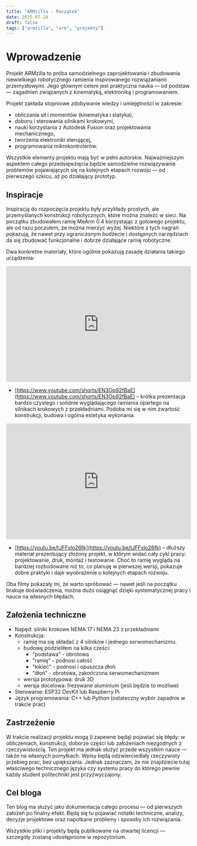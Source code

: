 ```yaml
---
title: "ARMzilla - Początek"
date: 2025-07-20
draft: false
tags: ["armzilla", "arm", "projekty"]
---
```



# Wprowadzenie

Projekt ARMzilla to próba samodzielnego zaprojektowania i zbudowania niewielkiego robotycznego ramienia inspirowanego rozwiązaniami przemysłowymi. Jego głównym celem jest praktyczna nauka — od podstaw — zagadnień związanych z kinematyką, elektroniką i programowaniem.

Projekt zakłada stopniowe zdobywanie wiedzy i umiejętności w zakresie:
- obliczania sił i momentów (kinematyka i statyka),
- doboru i sterowania silnikami krokowymi,
- nauki korzystania z Autodesk Fusion oraz projektowania mechanicznego,
- tworzenia elektroniki sterującej,
- programowania mikrokontrolerów.

Wszystkie elementy projektu mają być w pełni autorskie. Najważniejszym aspektem całego przedsięwzięcia będzie samodzielne rozwiązywanie problemów pojawiających się na kolejnych etapach rozwoju — od pierwszego szkicu, aż po działający prototyp.

## Inspiracje

Inspiracją do rozpoczęcia projektu były przykłady prostych, ale przemyślanych konstrukcji robotycznych, które można znaleźć w sieci. Na początku zbudowałem ramię MeArm 0.4 korzystając z gotowego projektu, ale od razu poczułem, że można mierzyć wyżej. 
Niektóre z tych nagrań pokazują, że nawet przy ograniczonym budżecie i dostępnych narzędziach da się zbudować funkcjonalne i dobrze działające ramię robotyczne.

Dwa konkretne materiały, które ogólnie pokazują zasadę działania takiego urządzenia:


<iframe width="100%" height="315" src="https://www.youtube.com/embed/EN3Op92fBaE" frameborder="0" allowfullscreen></iframe>


- [https://www.youtube.com/shorts/EN3Op92fBaE](https://www.youtube.com/shorts/EN3Op92fBaE) – krótka prezentacja bardzo czystego i solidnie wyglądającego ramienia opartego na silnikach krokowych z przekładniami. Podoba mi się w nim zwartość konstrukcji, budowa i ogólna estetyka wykonania.

<iframe width="100%" height="315" src="https://www.youtube.com/embed/tJFFxlo26fk" frameborder="0" allowfullscreen></iframe>

- [https://youtu.be/tJFFxlo26fk](https://youtu.be/tJFFxlo26fk) – dłuższy materiał prezentujący złożony projekt, w którym widać cały cykl pracy: projektowanie, druk, montaż i testowanie. Choć to ramię wygląda na bardziej rozbudowane niż to, co planuję w pierwszej wersji, pokazuje dobre praktyki i daje wyobrażenie o kolejnych etapach rozwoju.

Oba filmy pokazały mi, że warto spróbować — nawet jeśli na początku brakuje doświadczenia, można dużo osiągnąć dzięki systematycznej pracy i nauce na własnych błędach.

## Założenia techniczne

- Napęd: silniki krokowe NEMA 17 i NEMA 23 z przekładniami
- Konstrukcja:  
  - ramię ma się składać z 4 silników i jednego serwomechanizmu. 
  - budowę podzieliłem na kilka cześci:
    - "podstawa" - obrotowa
    - "ramię" - podnosi całość
    - "łokieć" - podnosi i opuszcza dłoń
    - "dłoń" - obrotowa, zakończona serwomechanizmem
  - wersja prototypowa: druk 3D  
  - wersja docelowa: frezowane aluminium (jeśli będzie to możliwe)
- Sterowanie: ESP32 DevKit lub Raspberry Pi
- Język programowania: C++ lub Python (ostateczny wybór zapadnie w trakcie prac)


## Zastrzeżenie

W trakcie realizacji projektu mogą (i zapewne będą) pojawiać się błędy: w obliczeniach, konstrukcji, doborze części lub założeniach niezgodnych z rzeczywistością. Ten projekt ma jednak służyć przede wszystkim nauce — także na własnych pomyłkach. Wpisy będą odzwierciedlały rzeczywisty przebieg prac, bez upiększania. Jednak zaznaczam, że nie znajdziecie tutaj właściwego technicznego języka czy systemu pracy do którego pewnie każdy student politechniki jest przyzwyczajony. 

## Cel bloga

Ten blog ma służyć jako dokumentacja całego procesu — od pierwszych założeń po finalny efekt. Będą się tu pojawiać notatki techniczne, analizy, decyzje projektowe oraz napotkane problemy i sposoby ich rozwiązania.

Wszystkie pliki i projekty będą publikowane na otwartej licencji — szczegóły zostaną udostępnione w repozytorium.
